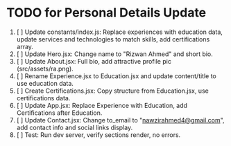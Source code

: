 # TODO for Personal Details Update

1. [ ] Update constants/index.js: Replace experiences with education data, update services and technologies to match skills, add certifications array.
2. [ ] Update Hero.jsx: Change name to "Rizwan Ahmed" and short bio.
3. [ ] Update About.jsx: Full bio, add attractive profile pic (src/assets/ra.png).
4. [ ] Rename Experience.jsx to Education.jsx and update content/title to use education data.
5. [ ] Create Certifications.jsx: Copy structure from Education.jsx, use certifications data.
6. [ ] Update App.jsx: Replace Experience with Education, add Certifications after Education.
7. [ ] Update Contact.jsx: Change to_email to "nawzirahmed4@gmail.com", add contact info and social links display.
8. [ ] Test: Run dev server, verify sections render, no errors.
